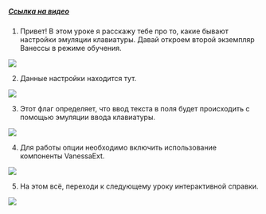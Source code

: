 ﻿##### [Ссылка на видео](https://youtu.be/SeA93iTS-V8)

001. Привет! В этом уроке я расскажу тебе про то, какие бывают настройки эмуляции клавиатуры. Давай откроем второй экземпляр Ванессы в режиме обучения.

![](https://vanessa-files.do.bit-erp.ru/Doc/1.2.041.1/MD/Глава02/images/000_ЗакладкаСервисАвтоинструкцииЭмуляцияКлавиатуры.png)

002. Данные настройки находится тут.

![](https://vanessa-files.do.bit-erp.ru/Doc/1.2.041.1/MD/Глава02/images/009_ЗакладкаСервисАвтоинструкцииЭмуляцияКлавиатуры.png)

003. Этот флаг определяет, что ввод текста в поля будет происходить с помощью эмуляции ввода клавиатуры.

![](https://vanessa-files.do.bit-erp.ru/Doc/1.2.041.1/MD/Глава02/images/014_ЗакладкаСервисАвтоинструкцииЭмуляцияКлавиатуры.png)

004. Для работы опции необходимо включить использование компоненты VanessaExt.

![](https://vanessa-files.do.bit-erp.ru/Doc/1.2.041.1/MD/Глава02/images/017_ЗакладкаСервисАвтоинструкцииЭмуляцияКлавиатуры.png)

005. На этом всё, переходи к следующему уроку интерактивной справки.

![](https://vanessa-files.do.bit-erp.ru/Doc/1.2.041.1/MD/Глава02/images/018_ЗакладкаСервисАвтоинструкцииЭмуляцияКлавиатуры.png)
